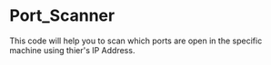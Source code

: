 # Port_Scanner

This code will help you to scan which ports are open in the specific machine using thier's IP Address.
